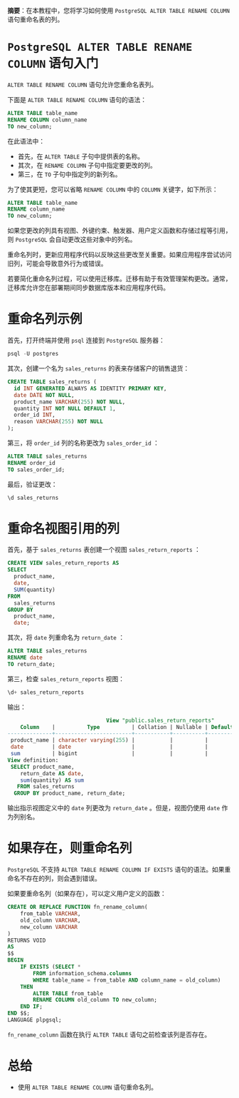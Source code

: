 **摘要**：在本教程中，您将学习如何使用 `PostgreSQL ALTER TABLE RENAME COLUMN` 语句重命名表的列。

# `PostgreSQL ALTER TABLE RENAME COLUMN` 语句入门

`ALTER TABLE RENAME COLUMN` 语句允许您重命名表列。

下面是 `ALTER TABLE RENAME COLUMN` 语句的语法：

```sql
ALTER TABLE table_name
RENAME COLUMN column_name 
TO new_column;
```

在此语法中：

- 首先，在 `ALTER TABLE` 子句中提供表的名称。
- 其次，在 `RENAME COLUMN` 子句中指定要更改的列。
- 第三，在 `TO` 子句中指定列的新列名。

为了使其更短，您可以省略 `RENAME COLUMN` 中的 `COLUMN` 关键字，如下所示：

```sql
ALTER TABLE table_name
RENAME column_name 
TO new_column;
```

如果您更改的列具有视图、外键约束、触发器、用户定义函数和存储过程等引用，则 `PostgreSQL` 会自动更改这些对象中的列名。

重命名列时，更新应用程序代码以反映这些更改至关重要。如果应用程序尝试访问旧列，可能会导致意外行为或错误。

若要简化重命名列过程，可以使用迁移库。迁移有助于有效管理架构更改。通常，迁移库允许您在部署期间同步数据库版本和应用程序代码。

# 重命名列示例 

首先，打开终端并使用 `psql` 连接到 `PostgreSQL` 服务器：

```sql
psql -U postgres
```

其次，创建一个名为 `sales_returns` 的表来存储客户的销售退货：

```sql
CREATE TABLE sales_returns (
  id INT GENERATED ALWAYS AS IDENTITY PRIMARY KEY,
  date DATE NOT NULL,
  product_name VARCHAR(255) NOT NULL,
  quantity INT NOT NULL DEFAULT 1,
  order_id INT,
  reason VARCHAR(255) NOT NULL
);
```

第三，将 `order_id` 列的名称更改为 `sales_order_id` ：

```sql
ALTER TABLE sales_returns 
RENAME order_id 
TO sales_order_id;
```

最后，验证更改：

```sql
\d sales_returns
```

# 重命名视图引用的列

首先，基于 `sales_returns` 表创建一个视图 `sales_return_reports` ：

```sql
CREATE VIEW sales_return_reports AS
SELECT
  product_name,
  date,
  SUM(quantity)
FROM
  sales_returns
GROUP BY
  product_name,
  date;
```

其次，将 `date` 列重命名为 `return_date` ：

```sql
ALTER TABLE sales_returns 
RENAME date 
TO return_date;
```

第三，检查 `sales_return_reports` 视图：

```sql
\d+ sales_return_reports
```

输出：

```sql
                               View "public.sales_return_reports"
    Column    |          Type          | Collation | Nullable | Default | Storage  | Description
--------------+------------------------+-----------+----------+---------+----------+-------------
 product_name | character varying(255) |           |          |         | extended |
 date         | date                   |           |          |         | plain    |
 sum          | bigint                 |           |          |         | plain    |
View definition:
 SELECT product_name,
    return_date AS date,
    sum(quantity) AS sum
   FROM sales_returns
  GROUP BY product_name, return_date;
```

输出指示视图定义中的 `date` 列更改为 `return_date` 。但是，视图仍使用 `date` 作为列别名。

# 如果存在，则重命名列

`PostgreSQL` 不支持 `ALTER TABLE RENAME COLUMN IF EXISTS` 语句的语法。如果重命名不存在的列，则会遇到错误。

如果要重命名列（如果存在），可以定义用户定义的函数：

```sql
CREATE OR REPLACE FUNCTION fn_rename_column(
    from_table VARCHAR, 
    old_column VARCHAR, 
    new_column VARCHAR
)
RETURNS VOID
AS
$$
BEGIN
    IF EXISTS (SELECT *
        FROM information_schema.columns
        WHERE table_name = from_table AND column_name = old_column)
    THEN
        ALTER TABLE from_table 
        RENAME COLUMN old_column TO new_column;
    END IF;
END $$; 
LANGUAGE plpgsql;
```

`fn_rename_column` 函数在执行 `ALTER TABLE` 语句之前检查该列是否存在。

# 总给

- 使用 `ALTER TABLE RENAME COLUMN` 语句重命名列。